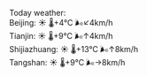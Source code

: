 Today weather:  
Beijing: ☀️   🌡️+4°C 🌬️↙4km/h  
Tianjin: ☀️   🌡️+9°C 🌬️↑4km/h  
Shijiazhuang: ☀️   🌡️+13°C 🌬️↑8km/h  
Tangshan: ☀️   🌡️+9°C 🌬️→8km/h  
